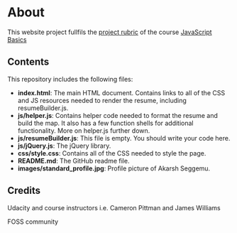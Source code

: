 # About

This website project fullfils the [project rubric](https://review.udacity.com/?_ga=1.189245867.12280332.1465333852#!/projects/2962818615/rubric) of the course [JavaScript Basics](https://classroom.udacity.com/courses/ud804)

## Contents

This repository includes the following files:

* **index.html**: The main HTML document. Contains links to all of the CSS and JS resources needed to render the resume, including resumeBuilder.js.
* **js/helper.js**: Contains helper code needed to format the resume and build the map. It also has a few function shells for additional functionality. More on helper.js further down.
* **js/resumeBuilder.js**: This file is empty. You should write your code here.
* **js/jQuery.js**: The jQuery library.
* **css/style.css**: Contains all of the CSS needed to style the page.
* **README.md**: The GitHub readme file.
* **images/standard_profile.jpg**: Profile picture of Akarsh Seggemu.

## Credits

Udacity and course instructors i.e. Cameron Pittman and James Williams

FOSS community